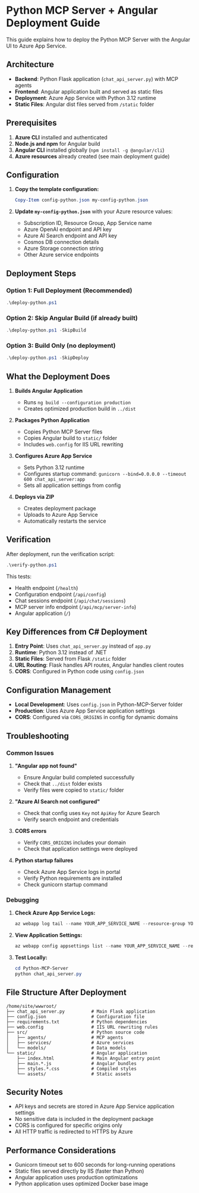 # Python MCP Server + Angular Deployment Guide

This guide explains how to deploy the Python MCP Server with the Angular UI to Azure App Service.

## Architecture

- **Backend**: Python Flask application (`chat_api_server.py`) with MCP agents
- **Frontend**: Angular application built and served as static files
- **Deployment**: Azure App Service with Python 3.12 runtime
- **Static Files**: Angular dist files served from `/static` folder

## Prerequisites

1. **Azure CLI** installed and authenticated
2. **Node.js and npm** for Angular build
3. **Angular CLI** installed globally (`npm install -g @angular/cli`)
4. **Azure resources** already created (see main deployment guide)

## Configuration

1. **Copy the template configuration:**
   ```powershell
   Copy-Item config-python.json my-config-python.json
   ```

2. **Update `my-config-python.json`** with your Azure resource values:
   - Subscription ID, Resource Group, App Service name
   - Azure OpenAI endpoint and API key
   - Azure AI Search endpoint and API key
   - Cosmos DB connection details
   - Azure Storage connection string
   - Other Azure service endpoints

## Deployment Steps

### Option 1: Full Deployment (Recommended)
```powershell
.\deploy-python.ps1
```

### Option 2: Skip Angular Build (if already built)
```powershell
.\deploy-python.ps1 -SkipBuild
```

### Option 3: Build Only (no deployment)
```powershell
.\deploy-python.ps1 -SkipDeploy
```

## What the Deployment Does

1. **Builds Angular Application**
   - Runs `ng build --configuration production`
   - Creates optimized production build in `../dist`

2. **Packages Python Application**
   - Copies Python MCP Server files
   - Copies Angular build to `static/` folder
   - Includes `web.config` for IIS URL rewriting

3. **Configures Azure App Service**
   - Sets Python 3.12 runtime
   - Configures startup command: `gunicorn --bind=0.0.0.0 --timeout 600 chat_api_server:app`
   - Sets all application settings from config

4. **Deploys via ZIP**
   - Creates deployment package
   - Uploads to Azure App Service
   - Automatically restarts the service

## Verification

After deployment, run the verification script:
```powershell
.\verify-python.ps1
```

This tests:
- Health endpoint (`/health`)
- Configuration endpoint (`/api/config`)
- Chat sessions endpoint (`/api/chat/sessions`)
- MCP server info endpoint (`/api/mcp/server-info`)
- Angular application (`/`)

## Key Differences from C# Deployment

1. **Entry Point**: Uses `chat_api_server.py` instead of `app.py`
2. **Runtime**: Python 3.12 instead of .NET
3. **Static Files**: Served from Flask `/static` folder
4. **URL Routing**: Flask handles API routes, Angular handles client routes
5. **CORS**: Configured in Python code using `config.json`

## Configuration Management

- **Local Development**: Uses `config.json` in Python-MCP-Server folder
- **Production**: Uses Azure App Service application settings
- **CORS**: Configured via `CORS_ORIGINS` in config for dynamic domains

## Troubleshooting

### Common Issues

1. **"Angular app not found"**
   - Ensure Angular build completed successfully
   - Check that `../dist` folder exists
   - Verify files were copied to `static/` folder

2. **"Azure AI Search not configured"**
   - Check that config uses `Key` not `ApiKey` for Azure Search
   - Verify search endpoint and credentials

3. **CORS errors**
   - Verify `CORS_ORIGINS` includes your domain
   - Check that application settings were deployed

4. **Python startup failures**
   - Check Azure App Service logs in portal
   - Verify Python requirements are installed
   - Check gunicorn startup command

### Debugging

1. **Check Azure App Service Logs:**
   ```powershell
   az webapp log tail --name YOUR_APP_SERVICE_NAME --resource-group YOUR_RESOURCE_GROUP
   ```

2. **View Application Settings:**
   ```powershell
   az webapp config appsettings list --name YOUR_APP_SERVICE_NAME --resource-group YOUR_RESOURCE_GROUP
   ```

3. **Test Locally:**
   ```powershell
   cd Python-MCP-Server
   python chat_api_server.py
   ```

## File Structure After Deployment

```
/home/site/wwwroot/
├── chat_api_server.py          # Main Flask application
├── config.json                 # Configuration file
├── requirements.txt            # Python dependencies
├── web.config                  # IIS URL rewriting rules
├── src/                        # Python source code
│   ├── agents/                 # MCP agents
│   ├── services/               # Azure services
│   └── models/                 # Data models
└── static/                     # Angular application
    ├── index.html              # Main Angular entry point
    ├── main.*.js               # Angular bundles
    ├── styles.*.css            # Compiled styles
    └── assets/                 # Static assets
```

## Security Notes

- API keys and secrets are stored in Azure App Service application settings
- No sensitive data is included in the deployment package
- CORS is configured for specific origins only
- All HTTP traffic is redirected to HTTPS by Azure

## Performance Considerations

- Gunicorn timeout set to 600 seconds for long-running operations
- Static files served directly by IIS (faster than Python)
- Angular application uses production optimizations
- Python application uses optimized Docker base image
